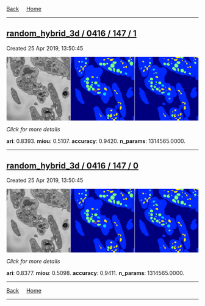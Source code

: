 
[Back](..)&nbsp;&nbsp;&nbsp;&nbsp;&nbsp;[Home](https://leapmanlab.github.io/snapshots)

---

<div class="summary"><a href="1"><h2>random_hybrid_3d / 0416 / 147 / 1</h2></a><p>Created 25 Apr 2019, 13:50:45
</p><a href="1"><img src="1/media/summary.png" align="center"></a><p>
<i>Click for more details</i>
</p></div>

**ari**: 0.8393. **miou**: 0.5107. **accuracy**: 0.9420. **n_params**: 1314565.0000. 

---

<div class="summary"><a href="0"><h2>random_hybrid_3d / 0416 / 147 / 0</h2></a><p>Created 25 Apr 2019, 13:50:45
</p><a href="0"><img src="0/media/summary.png" align="center"></a><p>
<i>Click for more details</i>
</p></div>

**ari**: 0.8377. **miou**: 0.5098. **accuracy**: 0.9411. **n_params**: 1314565.0000. 

---

[Back](..)&nbsp;&nbsp;&nbsp;&nbsp;&nbsp;[Home](https://leapmanlab.github.io/snapshots)

---